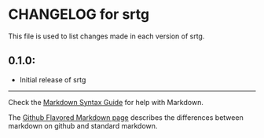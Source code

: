 # CHANGELOG for srtg

This file is used to list changes made in each version of srtg.

## 0.1.0:

* Initial release of srtg

- - - 
Check the [Markdown Syntax Guide](http://daringfireball.net/projects/markdown/syntax) for help with Markdown.

The [Github Flavored Markdown page](http://github.github.com/github-flavored-markdown/) describes the differences between markdown on github and standard markdown.
